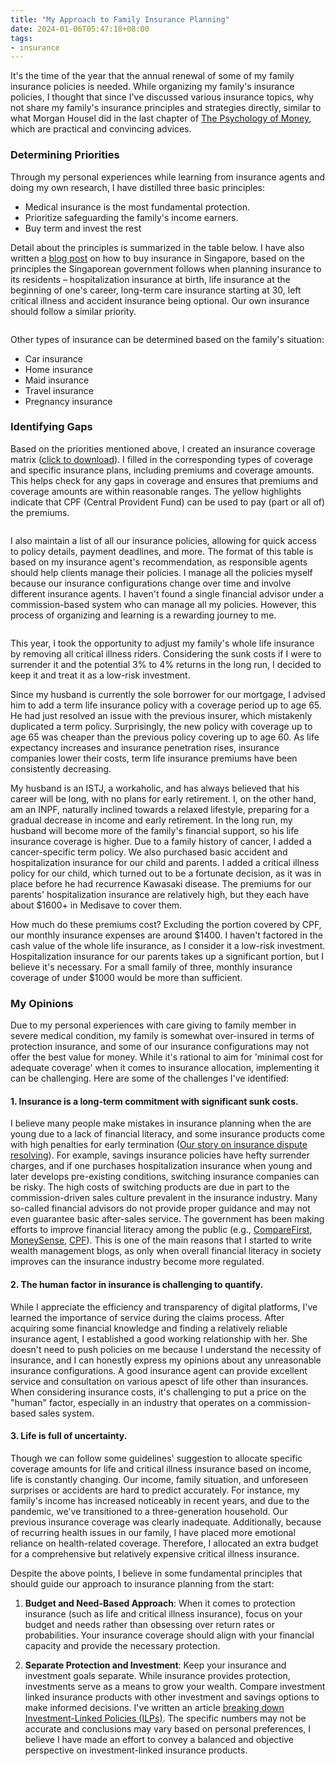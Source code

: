 ```yaml
---
title: "My Approach to Family Insurance Planning"
date: 2024-01-06T05:47:18+08:00
tags: 
- insurance
---
```


It's the time of the year that the annual renewal of some of my family insurance policies is needed. While organizing my family's insurance policies, I thought that since I've discussed various insurance topics, why not share my family's insurance principles and strategies directly, similar to what Morgan Housel did in the last chapter of [The Psychology of Money](https://www.goodreads.com/book/show/41881472-the-psychology-of-money), which are practical and convincing advices.

### Determining Priorities

Through my personal experiences while learning from insurance agents and doing my own research, I have distilled three basic principles:

- Medical insurance is the most fundamental protection.
- Prioritize safeguarding the family's income earners.
- Buy term and invest the rest

Detail about the principles is summarized in the table below. I have also written a [blog post](/posts/singapore-insurance-how-gov-do/) on how to buy insurance in Singapore, based on the principles the Singaporean government follows when planning insurance to its residents – hospitalization insurance at birth, life insurance at the beginning of one's career, long-term care insurance starting at 30, left critical illness and accident insurance being optional. Our own insurance should follow a similar priority.

<div>
    <span class="image fit"><img src="https://s3.ap-southeast-1.amazonaws.com/littlecheesecake.me/money.sense/family_insurance_plan/money_sense_insurance_principle_en.png" alt="" /></span>
</div>

Other types of insurance can be determined based on the family's situation:
- Car insurance
- Home insurance
- Maid insurance
- Travel insurance
- Pregnancy insurance

### Identifying Gaps

Based on the priorities mentioned above, I created an insurance coverage matrix ([click to download](https://s3.ap-southeast-1.amazonaws.com/littlecheesecake.me/money.sense/family_insurance_plan/Insurance+Coverage+Matrix.xlsx)). I filled in the corresponding types of coverage and specific insurance plans, including premiums and coverage amounts. This helps check for any gaps in coverage and ensures that premiums and coverage amounts are within reasonable ranges. The yellow highlights indicate that CPF (Central Provident Fund) can be used to pay (part or all of) the premiums.

<div>
    <span class="image fit"><img src="https://s3.ap-southeast-1.amazonaws.com/littlecheesecake.me/money.sense/family_insurance_plan/money_sense_insurance_coverage_matrix.png" alt="" /></span>
</div>

I also maintain a list of all our insurance policies, allowing for quick access to policy details, payment deadlines, and more. The format of this table is based on my insurance agent's recommendation, as responsible agents should help clients manage their policies. I manage all the policies myself because our insurance configurations change over time and involve different insurance agents. I haven't found a single financial advisor under a commission-based system who can manage all my policies. However, this process of organizing and learning is a rewarding journey to me.

<div>
    <span class="image fit"><img src="https://s3.ap-southeast-1.amazonaws.com/littlecheesecake.me/money.sense/family_insurance_plan/money_sense_insurance_policy_list.png" alt="" /></span>
</div>

This year, I took the opportunity to adjust my family's whole life insurance by removing all critical illness riders. Considering the sunk costs if I were to surrender it and the potential 3% to 4% returns in the long run, I decided to keep it and treat it as a low-risk investment.

Since my husband is currently the sole borrower for our mortgage, I advised him to add a term life insurance policy with a coverage period up to age 65. He had just resolved an issue with the previous insurer, which mistakenly duplicated a term policy. Surprisingly, the new policy with coverage up to age 65 was cheaper than the previous policy covering up to age 60. As life expectancy increases and insurance penetration rises, insurance companies lower their costs, term life insurance premiums have been consistently decreasing.

My husband is an ISTJ, a workaholic, and has always believed that his career will be long, with no plans for early retirement. I, on the other hand, am an INPF, naturally inclined towards a relaxed lifestyle, preparing for a gradual decrease in income and early retirement. In the long run, my husband will become more of the family's financial support, so his life insurance coverage is higher. Due to a family history of cancer, I added a cancer-specific term policy. We also purchased basic accident and hospitalization insurance for our child and parents. I added a critical illness policy for our child, which turned out to be a fortunate decision, as it was in place before he had recurrence Kawasaki disease. The premiums for our parents' hospitalization insurance are relatively high, but they each have about $1600+ in Medisave to cover them.

How much do these premiums cost? Excluding the portion covered by CPF, our monthly insurance expenses are around $1400. I haven't factored in the cash value of the whole life insurance, as I consider it a low-risk investment. Hospitalization insurance for our parents takes up a significant portion, but I believe it's necessary. For a small family of three, monthly insurance coverage of under $1000 would be more than sufficient.

### My Opinions

Due to my personal experiences with care giving to family member in severe medical condition, my family is somewhat over-insured in terms of protection insurance, and some of our insurance configurations may not offer the best value for money. While it's rational to aim for 'minimal cost for adequate coverage' when it comes to insurance allocation, implementing it can be challenging. Here are some of the challenges I've identified:

#### 1. Insurance is a long-term commitment with significant sunk costs.

I believe many people make mistakes in insurance planning when the are young due to a lack of financial literacy, and some insurance products come with high penalties for early termination ([Our story on insurance dispute resolving](/posts/insurance-dispute-resolving/)). For example, savings insurance policies have hefty surrender charges, and if one purchases hospitalization insurance when young and later develops pre-existing conditions, switching insurance companies can be risky. The high costs of switching products are due in part to the commission-driven sales culture prevalent in the insurance industry. Many so-called financial advisors do not provide proper guidance and may not even guarantee basic after-sales service. The government has been making efforts to improve financial literacy among the public (e.g., [CompareFirst](https://www.comparefirst.sg/wap/homeEvent.action), [MoneySense](https://www.moneysense.gov.sg/), [CPF](https://www.cpf.gov.sg/member)). This is one of the main reasons that I started to write wealth management blogs, as only when overall financial literacy in society improves can the insurance industry become more regulated.

#### 2. The human factor in insurance is challenging to quantify.

While I appreciate the efficiency and transparency of digital platforms, I've learned the importance of service during the claims process. After acquiring some financial knowledge and finding a relatively reliable insurance agent, I established a good working relationship with her. She doesn't need to push policies on me because I understand the necessity of insurance, and I can honestly express my opinions about any unreasonable insurance configurations. A good insurance agent can provide excellent service and consultation on various apesct of life other than insurances. When considering insurance costs, it's challenging to put a price on the "human" factor, especially in an industry that operates on a commission-based sales system.

#### 3. Life is full of uncertainty.

Though we can follow some guidelines' suggestion to allocate specific coverage amounts for life and critical illness insurance based on income, life is constantly changing. Our income, family situation, and unforeseen surprises or accidents are hard to predict accurately. For instance, my family's income has increased noticeably in recent years, and due to the pandemic, we've transitioned to a three-generation household. Our previous insurance coverage was clearly inadequate. Additionally, because of recurring health issues in our family, I have placed more emotional reliance on health-related coverage. Therefore, I allocated an extra budget for a comprehensive but relatively expensive critical illness insurance.

Despite the above points, I believe in some fundamental principles that should guide our approach to insurance planning from the start: 

1. **Budget and Need-Based Approach**: When it comes to protection insurance (such as life and critical illness insurance), focus on your budget and needs rather than obsessing over return rates or probabilities. Your insurance coverage should align with your financial capacity and provide the necessary protection.

2. **Separate Protection and Investment**: Keep your insurance and investment goals separate. While insurance provides protection, investments serve as a means to grow your wealth. Compare investment linked insurance products with other investment and savings options to make informed decisions. I've written an article [breaking down Investment-Linked Policies (ILPs)](/posts/ilp-exploration/). The specific numbers may not be accurate and conclusions may vary based on personal preferences, I believe I have made an effort to convey a balanced and objective perspective on investment-linked insurance products.
